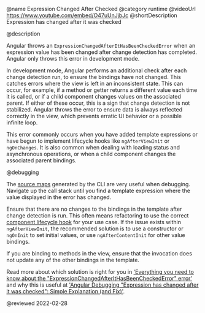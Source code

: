 @name Expression Changed After Checked
@category runtime
@videoUrl https://www.youtube.com/embed/O47uUnJjbJc
@shortDescription Expression has changed after it was checked

@description

Angular throws an `ExpressionChangedAfterItHasBeenCheckedError` when an expression value has been changed after change detection has completed. Angular only throws this error in development mode.

In development mode, Angular performs an additional check after each change detection run, to ensure the bindings have not changed. This catches errors where the view is left in an inconsistent state. This can occur, for example, if a method or getter returns a different value each time it is called, or if a child component changes values on the associated parent. If either of these occur, this is a sign that change detection is not stabilized. Angular throws the error to ensure data is always reflected correctly in the view, which prevents erratic UI behavior or a possible infinite loop.

This error commonly occurs when you have added template expressions or have begun to implement lifecycle hooks like `ngAfterViewInit` or `ngOnChanges`. It is also common when dealing with loading status and asynchronous operations, or when a child component changes the associated parent bindings.

@debugging

The [source maps](https://developer.mozilla.org/docs/Tools/Debugger/How_to/Use_a_source_map) generated by the CLI are very useful when debugging. Navigate up the call stack until you find a template expression where the value displayed in the error has changed.

Ensure that there are no changes to the bindings in the template after change detection is run. This often means refactoring to use the correct [component lifecycle hook](guide/lifecycle-hooks) for your use case. If the issue exists within `ngAfterViewInit`, the recommended solution is to use a constructor or `ngOnInit` to set initial values, or use `ngAfterContentInit` for other value bindings.

If you are binding to methods in the view, ensure that the invocation does not update any of the other bindings in the template.

Read more about which solution is right for you in ['Everything you need to know about the "ExpressionChangedAfterItHasBeenCheckedError" error'](https://indepth.dev/posts/1001/everything-you-need-to-know-about-the-expressionchangedafterithasbeencheckederror-error) and why this is useful at ['Angular Debugging "Expression has changed after it was checked": Simple Explanation (and Fix)'](https://blog.angular-university.io/angular-debugging).

<!-- links -->

<!-- external links -->

<!-- end links -->

@reviewed 2022-02-28
